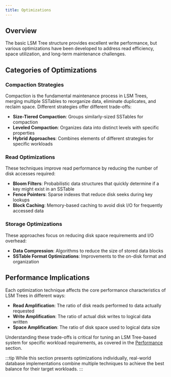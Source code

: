 ```yaml
---
title: Optimizations
---
```


## Overview

The basic LSM Tree structure provides excellent write performance, but various optimizations have been developed to address read efficiency, space utilization, and long-term maintenance challenges.

## Categories of Optimizations

### Compaction Strategies

Compaction is the fundamental maintenance process in LSM Trees, merging multiple SSTables to reorganize data, eliminate duplicates, and reclaim space. Different strategies offer different trade-offs:

- **Size-Tiered Compaction**: Groups similarly-sized SSTables for compaction
- **Leveled Compaction**: Organizes data into distinct levels with specific properties
- **Hybrid Approaches**: Combines elements of different strategies for specific workloads

### Read Optimizations

These techniques improve read performance by reducing the number of disk accesses required:

- **Bloom Filters**: Probabilistic data structures that quickly determine if a key might exist in an SSTable
- **Fence Pointers**: Sparse indexes that reduce disk seeks during key lookups
- **Block Caching**: Memory-based caching to avoid disk I/O for frequently accessed data

### Storage Optimizations

These approaches focus on reducing disk space requirements and I/O overhead:

- **Data Compression**: Algorithms to reduce the size of stored data blocks
- **SSTable Format Optimizations**: Improvements to the on-disk format and organization

## Performance Implications

Each optimization technique affects the core performance characteristics of LSM Trees in different ways:

- **Read Amplification**: The ratio of disk reads performed to data actually requested
- **Write Amplification**: The ratio of actual disk writes to logical data written
- **Space Amplification**: The ratio of disk space used to logical data size

Understanding these trade-offs is critical for tuning an LSM Tree-based system for specific workload requirements, as covered in the [Performance](/performance) section.

:::tip
While this section presents optimizations individually, real-world database implementations combine multiple techniques to achieve the best balance for their target workloads.
:::